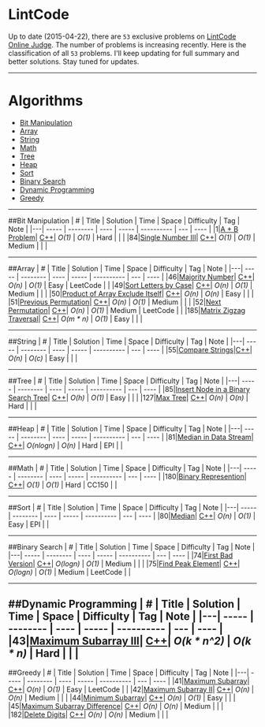 LintCode
======== 

Up to date (2015-04-22), there are `53` exclusive problems on [LintCode Online Judge](https://lintcode.com/).
The number of problems is increasing recently.
Here is the classification of all `53` problems.
I'll keep updating for full summary and better solutions. Stay tuned for updates.

--- 
Algorithms
====

* [Bit Manipulation](https://github.com/kamyu104/LintCode#bit-manipulation)
* [Array](https://github.com/kamyu104/LintCode#array)
* [String](https://github.com/kamyu104/LintCode#string)
* [Math](https://github.com/kamyu104/LintCode#math)
* [Tree](https://github.com/kamyu104/LintCode#tree)
* [Heap](https://github.com/kamyu104/LintCode#heap)
* [Sort](https://github.com/kamyu104/LintCode#sort)
* [Binary Search](https://github.com/kamyu104/LintCode#binary-search)
* [Dynamic Programming](https://github.com/kamyu104/LintCode#dynamic-programming)
* [Greedy](https://github.com/kamyu104/LintCode#greedy)

---

##Bit Manipulation
| # | Title | Solution | Time | Space | Difficulty | Tag | Note |
|---| ----- | -------- | ---- | ----- | ---------- | --- | ---- |
|1|[A + B Problem](http://lintcode.com/en/problem/a-b-problem/)| [C++](./C++/a-b-problem.cpp)| _O(1)_ | _O(1)_ | Hard | | |
|84|[Single Number III](http://lintcode.com/en/problem/single-number-iii/)| [C++](./C++/single-number-iii.cpp)| _O(1)_ | _O(1)_ | Medium | | |

---

##Array
| # | Title | Solution | Time | Space | Difficulty | Tag | Note |
|---| ----- | -------- | ---- | ----- | ---------- | --- | ---- |
|46|[Majority Number](http://lintcode.com/en/problem/majority-number/)| [C++](./C++/majority-number.cpp)| _O(n)_ | _O(1)_ | Easy | LeetCode | |
|49|[Sort Letters by Case](http://lintcode.com/en/problem/sort-letters-by-case/)| [C++](./C++/sort-letters-by-case.cpp)| _O(n)_ | _O(1)_ | Medium | | |
|50|[Product of Array Exclude Itself](http://lintcode.com/en/problem/product-of-array-exclude-itself/)| [C++](./C++/product-of-array-exclude-itself.cpp)| _O(n)_ | _O(n)_ | Easy | | |
|51|[Previous Permutation](http://lintcode.com/en/problem/previous-permutation/)| [C++](./C++/previous-permutation.cpp)| _O(n)_ | _O(1)_ | Medium | | |
|52|[Next Permutation](http://lintcode.com/en/problem/next-permutation/)| [C++](./C++/next-permutation.cpp)| _O(n)_ | _O(1)_ | Medium | LeetCode | |
|185|[Matrix Zigzag Traversal](http://lintcode.com/en/problem/matrix-zigzag-traversal/)| [C++](./C++/matrix-zigzag-traversal.cpp)| _O(m * n)_ | _O(1)_ | Easy | | |

---

##String
| # | Title | Solution | Time | Space | Difficulty | Tag | Note |
|---| ----- | -------- | ---- | ----- | ---------- | --- | ---- |
|55|[Compare Strings](http://lintcode.com/en/problem/compare-strings/)|[C++](./C++/compare-strings.cpp)| _O(n)_ | _O(c)_ | Easy | | |

---

##Tree
| # | Title | Solution | Time | Space | Difficulty | Tag | Note |
|---| ----- | -------- | ---- | ----- | ---------- | --- | ---- |
|85|[Insert Node in a Binary Search Tree](http://lintcode.com/en/problem/delete-digits/)| [C++](./C++/insert-node-in-a-binary-search-tree.cpp)| _O(h)_ | _O(1)_ | Easy | | |
|127|[Max Tree](http://lintcode.com/en/problem/max-tree/)| [C++](./C++/max-tree.cpp)| _O(n)_ | _O(n)_ | Hard | | |

---

##Heap
| # | Title | Solution | Time | Space | Difficulty | Tag | Note |
|---| ----- | -------- | ---- | ----- | ---------- | --- | ---- |
|81|[Median in Data Stream](http://lintcode.com/en/problem/median-in-data-stream/)| [C++](./C++/median-in-data-stream.cpp)| _O(nlogn)_ | _O(n)_ | Hard | EPI | |

---

##Math
| # | Title | Solution | Time | Space | Difficulty | Tag | Note |
|---| ----- | -------- | ---- | ----- | ---------- | --- | ---- |
|180|[Binary Represention](http://lintcode.com/en/problem/delete-digits/)| [C++](./C++/binary-representation.cpp)| _O(1)_ | _O(1)_ | Hard | CC150 | |

---

##Sort
| # | Title | Solution | Time | Space | Difficulty | Tag | Note |
|---| ----- | -------- | ---- | ----- | ---------- | --- | ---- |
|80|[Median](http://lintcode.com/en/problem/median/)| [C++](./C++/median.cpp)| _O(n)_ | _O(1)_ | Easy | EPI | |

---

##Binary Search
| # | Title | Solution | Time | Space | Difficulty | Tag | Note |
|---| ----- | -------- | ---- | ----- | ---------- | --- | ---- |
|74|[First Bad Version](http://lintcode.com/en/problem/first-bad-version/)| [C++](./C++/first-bad-version.cpp)| _O(logn)_ | _O(1)_ | Medium | | |
|75|[Find Peak Element](http://lintcode.com/en/problem/find-peak-element/)| [C++](./C++/find-peak-element.cpp)| _O(logn)_ | _O(1)_ | Medium | LeetCode | |

---

##Dynamic Programming
| # | Title | Solution | Time | Space | Difficulty | Tag | Note |
|---| ----- | -------- | ---- | ----- | ---------- | --- | ---- |
|43|[Maximum Subarray III](http://lintcode.com/en/problem/maximum-subarray-iii/)| [C++](./C++/maximum-subarray-iii.cpp)| _O(k * n^2)_ | _O(k * n)_ | Hard | | |
---

##Greedy
| # | Title | Solution | Time | Space | Difficulty | Tag | Note |
|---| ----- | -------- | ---- | ----- | ---------- | --- | ---- |
|41|[Maximum Subarray](http://lintcode.com/en/problem/maximum-subarray/)| [C++](./C++/maximum-subarray.cpp)| _O(n)_ | _O(1)_ | Easy | LeetCode | |
|42|[Maximum Subarray II](http://lintcode.com/en/problem/maximum-subarray-ii/)| [C++](./C++/maximum-subarray-ii.cpp)| _O(n)_ | _O(n)_ | Medium | | |
|44|[Minimum Subarray](http://lintcode.com/en/problem/minimum-subarray/)| [C++](./C++/minimum-subarray.cpp)| _O(n)_ | _O(1)_ | Easy | | |
|45|[Maximum Subarray Difference](http://lintcode.com/en/problem/maximum-subarray-difference/)| [C++](./C++/maximum-subarray-difference.cpp)| _O(n)_ | _O(n)_ | Medium | | |
|182|[Delete Digits](http://lintcode.com/en/problem/delete-digits/)| [C++](./C++/delete-digits.cpp)| _O(n)_ | _O(n)_ | Medium | | |

